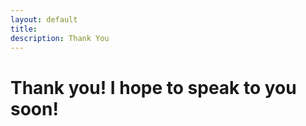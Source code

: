 ```yaml
---
layout: default
title: 
description: Thank You
---
```


# Thank you! I hope to speak to you soon!
